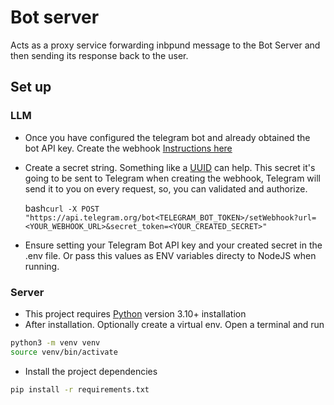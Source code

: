 # Bot server

Acts as a proxy service forwarding inbpund message to the Bot Server and then sending its response back to the user.

## Set up

### LLM

- Once you have configured the telegram bot and already obtained the bot API key. Create the webhook [Instructions here](https://core.telegram.org/bots/api#setwebhook)

- Create a secret string. Something like a [UUID](https://www.uuidgenerator.net/) can help. This secret it's going to be sent to Telegram when creating the webhook, Telegram will send it to you on every request, so, you can validated and authorize.

  bash`curl -X POST "https://api.telegram.org/bot<TELEGRAM_BOT_TOKEN>/setWebhook?url=<YOUR_WEBHOOK_URL>&secret_token=<YOUR_CREATED_SECRET>"`

- Ensure setting your Telegram Bot API key and your created secret in the .env file. Or pass this values as ENV variables directy to NodeJS when running.

### Server

- This project requires [Python](https://www.python.org/downloads/) version 3.10+ installation
- After installation. Optionally create a virtual env. Open a terminal and run

```bash
python3 -m venv venv
source venv/bin/activate
```

- Install the project dependencies

```bash
pip install -r requirements.txt
```
